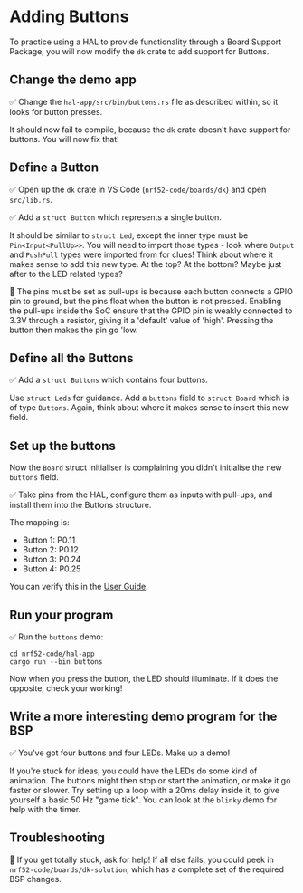 # Adding Buttons

To practice using a HAL to provide functionality through a Board Support Package, you will now modify the `dk` crate to add support for Buttons.

## Change the demo app

✅ Change the `hal-app/src/bin/buttons.rs` file as described within, so it looks for button presses.

It should now fail to compile, because the `dk` crate doesn't have support for buttons. You will now fix that!

## Define a Button

✅ Open up the `dk` crate in VS Code (`nrf52-code/boards/dk`) and open `src/lib.rs`.

✅ Add a `struct Button` which represents a single button.

It should be similar to `struct Led`, except the inner type must be `Pin<Input<PullUp>>`. You will need to import those types - look where `Output` and `PushPull` types were imported from for clues! Think about where it makes sense to add this new type. At the top? At the bottom? Maybe just after to the LED related types?

🔎 The pins must be set as pull-ups is because each button connects a GPIO pin to ground, but the pins float when the button is not pressed. Enabling the pull-ups inside the SoC ensure that the GPIO pin is weakly connected to 3.3V through a resistor, giving it a 'default' value of 'high'. Pressing the button then makes the pin go 'low.

## Define all the Buttons

✅ Add a `struct Buttons` which contains four buttons.

Use `struct Leds` for guidance. Add a `buttons` field to `struct Board` which is of type `Buttons`. Again, think about where it makes sense to insert this new field.

## Set up the buttons

Now the `Board` struct initialiser is complaining you didn't initialise the new `buttons` field.

✅ Take pins from the HAL, configure them as inputs with pull-ups, and install them into the Buttons structure.

The mapping is:

* Button 1: P0.11
* Button 2: P0.12
* Button 3: P0.24
* Button 4: P0.25

You can verify this in the [User Guide](https://docs.nordicsemi.com/bundle/ug_nrf52840_dk/page/UG/dk/intro.html).

## Run your program

✅ Run the `buttons` demo:

```console
cd nrf52-code/hal-app
cargo run --bin buttons
```

Now when you press the button, the LED should illuminate. If it does the opposite, check your working!

## Write a more interesting demo program for the BSP

✅ You've got four buttons and four LEDs. Make up a demo!

If you're stuck for ideas, you could have the LEDs do some kind of animation. The buttons might then stop or start the animation, or make it go faster or slower. Try setting up a loop with a 20ms delay inside it, to give yourself a basic 50 Hz "game tick". You can look at the `blinky` demo for help with the timer.

## Troubleshooting

🔎 If you get totally stuck, ask for help! If all else fails, you could peek in `nrf52-code/boards/dk-solution`, which has a complete set of the required BSP changes.
